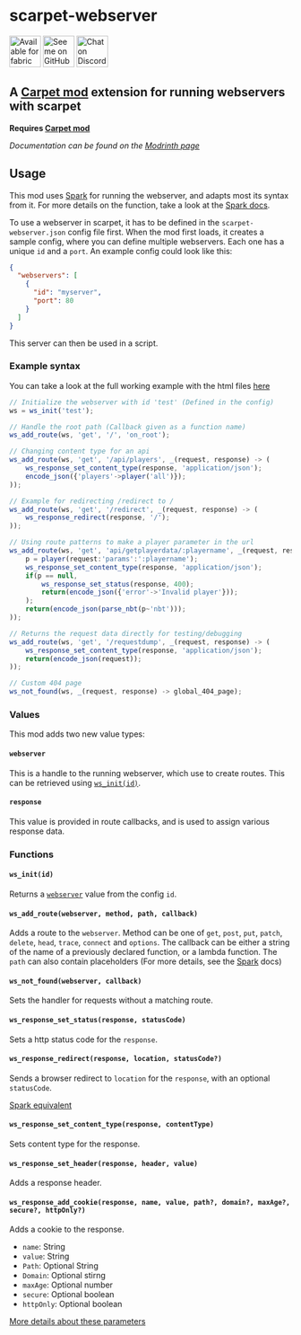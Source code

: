 # scarpet-webserver

[<img alt="Available for fabric" height="56" src="https://cdn.jsdelivr.net/npm/@intergrav/devins-badges@2.8.0/assets/cozy/supported/fabric_vector.svg">](https://fabricmc.net/)
[<img alt="See me on GitHub" height="56" src="https://cdn.jsdelivr.net/npm/@intergrav/devins-badges@2.8.0/assets/cozy/social/github-singular_vector.svg">](https://github.com/replaceitem)
[<img alt="Chat on Discord" height="56" src="https://cdn.jsdelivr.net/npm/@intergrav/devins-badges@2.8.0/assets/cozy/social/discord-singular_vector.svg">](https://discord.gg/etTDQAVSgt)

## A [Carpet mod](https://modrinth.com/mod/carpet) extension for running webservers with scarpet

**Requires [Carpet mod](https://modrinth.com/mod/carpet)**

*Documentation can be found on the [Modrinth page](https://modrinth.com/mod/scarpet-webserver)*

## Usage

This mod uses [Spark](https://sparkjava.com/) for running the webserver, and adapts most its syntax from it.
For more details on the function, take a look at the [Spark docs](https://sparkjava.com/documentation).

To use a webserver in scarpet, it has to be defined in the `scarpet-webserver.json` config file first.
When the mod first loads, it creates a sample config, where you can define multiple webservers. Each one has a unique `id` and a `port`.
An example config could look like this:

```json
{
  "webservers": [
    {
      "id": "myserver",
      "port": 80
    }
  ]
}
```

This server can then be used in a script.

### Example syntax

You can take a look at the full working example with the html files [here](https://github.com/replaceitem/scarpet-webserver/tree/master/examples)

```js
// Initialize the webserver with id 'test' (Defined in the config)
ws = ws_init('test');

// Handle the root path (Callback given as a function name)
ws_add_route(ws, 'get', '/', 'on_root');

// Changing content type for an api 
ws_add_route(ws, 'get', '/api/players', _(request, response) -> (
    ws_response_set_content_type(response, 'application/json');
    encode_json({'players'->player('all')});
));

// Example for redirecting /redirect to /
ws_add_route(ws, 'get', '/redirect', _(request, response) -> (
    ws_response_redirect(response, '/');
));

// Using route patterns to make a player parameter in the url
ws_add_route(ws, 'get', 'api/getplayerdata/:playername', _(request, response) -> (
    p = player(request:'params':':playername');
    ws_response_set_content_type(response, 'application/json');
    if(p == null,
        ws_response_set_status(response, 400);
        return(encode_json({'error'->'Invalid player'}));
    );
    return(encode_json(parse_nbt(p~'nbt')));
));

// Returns the request data directly for testing/debugging
ws_add_route(ws, 'get', '/requestdump', _(request, response) -> (
    ws_response_set_content_type(response, 'application/json');
    return(encode_json(request));
));

// Custom 404 page
ws_not_found(ws, _(request, response) -> global_404_page);
```

### Values

This mod adds two new value types:

#### `webserver`

This is a handle to the running webserver, which use to create routes.
This can be retrieved using [`ws_init(id)`](#wsinitid).

#### `response`

This value is provided in route callbacks, and is used to assign various response data.


### Functions

#### `ws_init(id)`

Returns a [`webserver`](#webserver) value from the config `id`.

#### `ws_add_route(webserver, method, path, callback)`

Adds a route to the `webserver`.
Method can be one of `get`, `post`, `put`, `patch`, `delete`, `head`, `trace`, `connect` and `options`.
The callback can be either a string of the name of a previously declared function, or a lambda function.
The `path` can also contain placeholders (For more details, see the [Spark](https://sparkjava.com/documentation#routes) docs)

#### `ws_not_found(webserver, callback)`

Sets the handler for requests without a matching route.

#### `ws_response_set_status(response, statusCode)`

Sets a http status code for the `response`.

#### `ws_response_redirect(response, location, statusCode?)`

Sends a browser redirect to `location` for the `response`, with an optional `statusCode`.

[Spark equivalent](https://sparkjava.com/documentation#redirects)

#### `ws_response_set_content_type(response, contentType)`

Sets content type for the response.

#### `ws_response_set_header(response, header, value)`

Adds a response header.

#### `ws_response_add_cookie(response, name, value, path?, domain?, maxAge?, secure?, httpOnly?)`

Adds a cookie to the response.

* `name`: String
* `value`: String
* `Path`: Optional String
* `Domain`: Optional stirng
* `maxAge`: Optional number
* `secure`: Optional boolean
* `httpOnly`: Optional boolean

[More details about these parameters](https://docs.oracle.com/javaee%2F7%2Fapi%2F%2F/javax/servlet/http/Cookie.html)